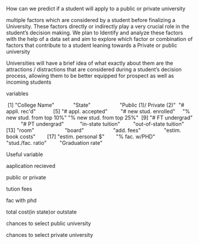 How can we predict if a student will apply to a public or private university



multiple factors which are considered by a student before finalizing a University. These factors directly or indirectly play a very crucial role in the student’s decision making. We plan to Identify and analyze these factors with the help of a data set and aim to explore which factor or combination of factors that contribute to a student leaning towards a Private or public university



Universities will have a brief idea of what exactly about them are the attractions / distractions that are considered during a student’s decision process, allowing them to be better equipped for prospect as well as incoming students



variables

 [1] "College Name"             "State"                    "Public (1)/ Private (2)"  "# appli. rec'd"          
 [5] "# appl. accepted"         "# new stud. enrolled"     "% new stud. from top 10%" "% new stud. from top 25%"
 [9] "# FT undergrad"           "# PT undergrad"           "in-state tuition"         "out-of-state tuition"    
[13] "room"                     "board"                    "add. fees"                "estim. book costs"       
[17] "estim. personal $"        "% fac. w/PHD"             "stud./fac. ratio"         "Graduation rate" 





Useful variable

aaplication recieved 

public or private

tution fees

fac with phd

total cost(in state)or outstate



chances to select public university

chances to select private university
